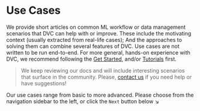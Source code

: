 # Use Cases

We provide short articles on common ML workflow or data management scenarios
that DVC can help with or improve. These include the motivating context (usually
extracted from real-life cases); And the approaches to solving them can combine
several features of DVC. Use cases are not written to be run end-to-end. For
more general, hands-on experience with DVC, we recommend following the
[Get Started](/doc/get-started), and/or [Tutorials](/doc/tutorials) first.

> We keep reviewing our docs and will include interesting scenarios that surface
> in the community. Please, [contact us](/support) if you need help or have
> suggestions!

Our use cases range from basic to more advanced. Please choose from the
navigation sidebar to the left, or click the `Next` button below ↘
